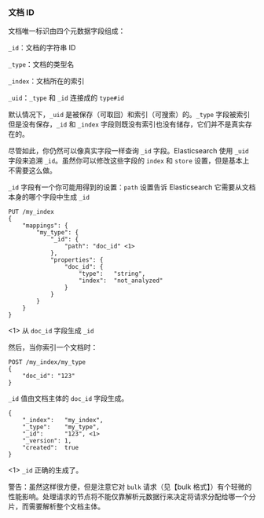### 文档 ID

文档唯一标识由四个元数据字段组成：

`_id`：文档的字符串 ID

`_type`：文档的类型名

`_index`：文档所在的索引

`_uid`：`_type` 和 `_id` 连接成的 `type#id`

默认情况下，`_uid` 是被保存（可取回）和索引（可搜索）的。`_type` 字段被索引但是没有保存，`_id` 和 `_index` 字段则既没有索引也没有储存，它们并不是真实存在的。

尽管如此，你仍然可以像真实字段一样查询 `_id` 字段。Elasticsearch 使用 `_uid` 字段来追溯 `_id`。虽然你可以修改这些字段的 `index` 和 `store` 设置，但是基本上不需要这么做。

`_id` 字段有一个你可能用得到的设置：`path` 设置告诉 Elasticsearch 它需要从文档本身的哪个字段中生成 `_id`

```
PUT /my_index
{
    "mappings": {
        "my_type": {
            "_id": {
                "path": "doc_id" <1>
            },
            "properties": {
                "doc_id": {
                    "type":   "string",
                    "index":  "not_analyzed"
                }
            }
        }
    }
}
```

<!-- SENSE: 070_Index_Mgmt/33_ID_path.json -->

<1> 从 `doc_id` 字段生成 `_id`

然后，当你索引一个文档时：

```
POST /my_index/my_type
{
    "doc_id": "123"
}
```

<!-- SENSE: 070_Index_Mgmt/33_ID_path.json -->

`_id` 值由文档主体的 `doc_id` 字段生成。

```
{
    "_index":   "my_index",
    "_type":    "my_type",
    "_id":      "123", <1>
    "_version": 1,
    "created":  true
}
```

<1> `_id` 正确的生成了。

警告：虽然这样很方便，但是注意它对 `bulk` 请求（见【bulk 格式】）有个轻微的性能影响。处理请求的节点将不能仅靠解析元数据行来决定将请求分配给哪一个分片，而需要解析整个文档主体。
